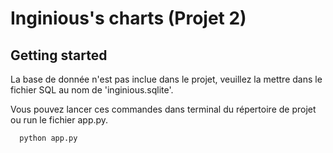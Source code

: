 # Inginious's charts (Projet 2)

## Getting started
La base de donnée n'est pas inclue dans le projet, veuillez la mettre dans le fichier SQL au nom de 'inginious.sqlite'. 

Vous pouvez lancer ces commandes dans terminal du répertoire de projet ou run le fichier app.py.
```
  python app.py
```  
